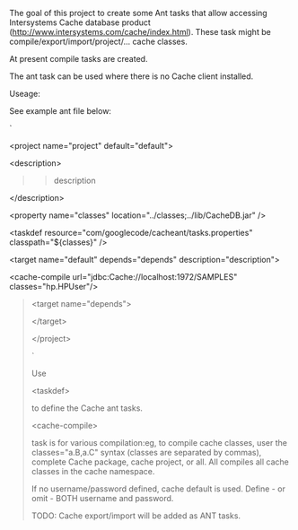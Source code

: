 The goal of this project to create some Ant tasks that allow accessing Intersystems Cache database product (http://www.intersystems.com/cache/index.html). These task might be compile/export/import/project/... cache classes.

At present compile tasks are created.

The ant task can be used where there is no Cache client installed.

Useage:

See example ant file below:

`

&lt;project name="project" default="default"&gt;


> 

&lt;description&gt;


> > description
> > 

&lt;/description&gt;




> 

&lt;property name="classes" location="../classes;../lib/CacheDB.jar" /&gt;




> 

&lt;taskdef resource="com/googlecode/cacheant/tasks.properties" classpath="${classes}" /&gt;




> <!-- =================================
> > target: default
> > ================================= -->

> 

&lt;target name="default" depends="depends" description="description"&gt;


> > 

&lt;cache-compile url="jdbc:Cache://localhost:1972/SAMPLES" classes="hp.HPUser"/&gt;


> > <!--

&lt;cache-compile url="jdbc:Cache://localhost:1972/SAMPLES" user="HP" password="12345678" classes="hp.HPUser" /&gt;

-->
> > 

&lt;cache-compile url="jdbc:Cache://localhost:1972/SAMPLES" package="hp" /&gt;


> > 

&lt;cache-compile url="jdbc:Cache://localhost:1972/SAMPLES" classes="hp.HPUser,hp.Address" /&gt;


> > <!-- does not work yes 

&lt;cache-compile url="jdbc:Cache://localhost:1972/SAMPLES" projectname="SAMPLES" /&gt;

-->
> > <!-- compile all can take a lot of time-->
> > <!--

&lt;cache-compile url="jdbc:Cache://localhost:1972/SAMPLES" all="yes" /&gt;

-->

> 

&lt;/target&gt;



> <!-- - - - - - - - - - - - - - - - - -
> > target: depends
> > - - - - - - - - - - - - - - - - - -->

> 

&lt;target name="depends"&gt;


> 

&lt;/target&gt;





&lt;/project&gt;

`


Use 

&lt;taskdef&gt;

 to define the Cache ant tasks.


&lt;cache-compile&gt;

 task is for various compilation:eg, to compile cache classes, user the classes="a.B,a.C" syntax (classes are separated by commas), complete Cache package, cache project, or all. All compiles all cache classes in the cache namespace.

If no username/password defined, cache default is used. Define - or omit - BOTH username and password.

TODO: Cache export/import will be added as ANT tasks.